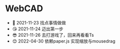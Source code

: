 # WebCAD
- 🥳 2021-11-23 找点事情做做
- 😘 2021-11-24 迈出第一步
- 😎 2021-11-26 去打游戏了，回来再看看Ts
- 😊 2022-04-30 依赖paper.js 实现缩放与mousedrag
